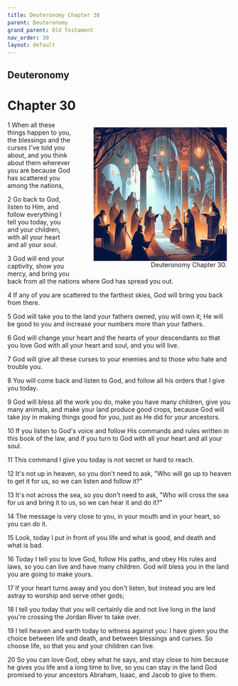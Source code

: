 ```yaml
---
title: Deuteronomy Chapter 30
parent: Deuteronomy
grand_parent: Old Testament
nav_order: 30
layout: default
---
```


## Deuteronomy

# Chapter 30

<figure style="float: right; margin-right: 10px;">
    <img src="/assets/Image/Deuteronomy/500/30.jpg" alt="Deuteronomy Chapter 30" style="width: 300px; height: 300px; float: right;padding-left: 10px;"/>
    <figcaption style="clear: both;text-align: right;">Deuteronomy Chapter 30.</figcaption>
</figure>
1 When all these things happen to you, the blessings and the curses I've told you about, and you think about them wherever you are because God has scattered you among the nations,

2 Go back to God, listen to Him, and follow everything I tell you today, you and your children, with all your heart and all your soul.

3 God will end your captivity, show you mercy, and bring you back from all the nations where God has spread you out.

4 If any of you are scattered to the farthest skies, God will bring you back from there.

5 God will take you to the land your fathers owned, you will own it; He will be good to you and increase your numbers more than your fathers.

6 God will change your heart and the hearts of your descendants so that you love God with all your heart and soul, and you will live.

7 God will give all these curses to your enemies and to those who hate and trouble you.

8 You will come back and listen to God, and follow all his orders that I give you today.

9 God will bless all the work you do, make you have many children, give you many animals, and make your land produce good crops, because God will take joy in making things good for you, just as He did for your ancestors.

10 If you listen to God's voice and follow His commands and rules written in this book of the law, and if you turn to God with all your heart and all your soul.

11 This command I give you today is not secret or hard to reach.

12 It's not up in heaven, so you don't need to ask, "Who will go up to heaven to get it for us, so we can listen and follow it?"

13 It's not across the sea, so you don't need to ask, "Who will cross the sea for us and bring it to us, so we can hear it and do it?"

14 The message is very close to you, in your mouth and in your heart, so you can do it.

15 Look, today I put in front of you life and what is good, and death and what is bad.

16 Today I tell you to love God, follow His paths, and obey His rules and laws, so you can live and have many children. God will bless you in the land you are going to make yours.

17 If your heart turns away and you don't listen, but instead you are led astray to worship and serve other gods;

18 I tell you today that you will certainly die and not live long in the land you're crossing the Jordan River to take over.

19 I tell heaven and earth today to witness against you: I have given you the choice between life and death, and between blessings and curses. So choose life, so that you and your children can live.

20 So you can love God, obey what he says, and stay close to him because he gives you life and a long time to live, so you can stay in the land God promised to your ancestors Abraham, Isaac, and Jacob to give to them.


